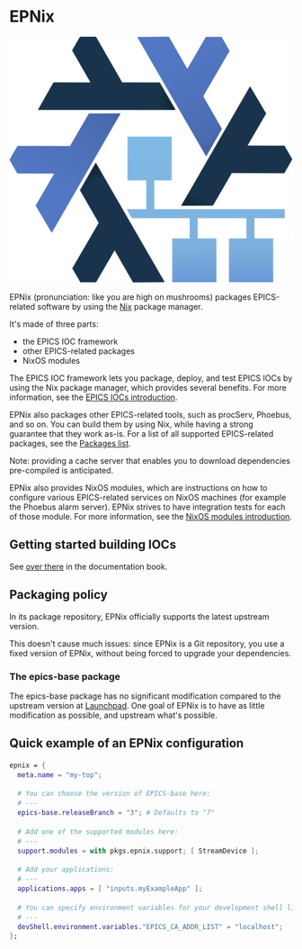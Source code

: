 # EPNix

![](./doc/logo.svg)

EPNix (pronunciation: like you are high on mushrooms) packages EPICS-related software by using the [Nix] package manager.

It's made of three parts:

-   the EPICS IOC framework
-   other EPICS-related packages
-   NixOS modules

The EPICS IOC framework lets you package, deploy, and test EPICS IOCs by using the Nix package manager, which provides several benefits.
For more information, see the [EPICS IOCs introduction].

EPNix also packages other EPICS-related tools, such as procServ, Phoebus, and so on.
You can build them by using Nix, while having a strong guarantee that they work as-is.
For a list of all supported EPICS-related packages, see the [Packages list].

Note: providing a cache server that enables you to download dependencies pre-compiled is anticipated.

EPNix also provides NixOS modules, which are instructions on how to configure various EPICS-related services on NixOS machines (for example the Phoebus alarm server).
EPNix strives to have integration tests for each of those module.
For more information, see the [NixOS modules introduction].

  [Nix]: https://nixos.org/guides/how-nix-works.html
  [EPICS IOCs introduction]: https://epics-extensions.github.io/EPNix/ioc/introduction.html
  [Packages list]: https://epics-extensions.github.io/EPNix/pkgs/packages.html
  [NixOS modules introduction]: https://epics-extensions.github.io/EPNix/nixos/introduction.html

## Getting started building IOCs

See [over there] in the documentation book.

  [over there]: https://epics-extensions.github.io/EPNix/

## Packaging policy

In its package repository, EPNix officially supports the latest upstream version.

This doesn't cause much issues: since EPNix is a Git repository, you use a fixed version of EPNix, without being forced to upgrade your dependencies.

### The epics-base package

The epics-base package has no significant modification compared to the upstream version at [Launchpad].
One goal of EPNix is to have as little modification as possible, and upstream what's possible.

  [Launchpad]: https://git.launchpad.net/epics-base

## Quick example of an EPNix configuration

``` nix
epnix = {
  meta.name = "my-top";

  # You can choose the version of EPICS-base here:
  # ---
  epics-base.releaseBranch = "3"; # Defaults to "7"

  # Add one of the supported modules here:
  # ---
  support.modules = with pkgs.epnix.support; [ StreamDevice ];

  # Add your applications:
  # ---
  applications.apps = [ "inputs.myExampleApp" ];

  # You can specify environment variables for your development shell like this:
  # ---
  devShell.environment.variables."EPICS_CA_ADDR_LIST" = "localhost";
};
```
